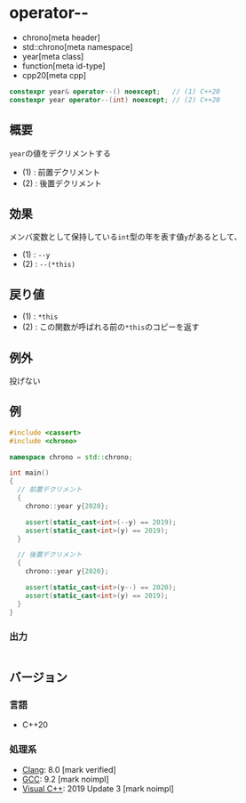 # operator--
* chrono[meta header]
* std::chrono[meta namespace]
* year[meta class]
* function[meta id-type]
* cpp20[meta cpp]

```cpp
constexpr year& operator--() noexcept;   // (1) C++20
constexpr year operator--(int) noexcept; // (2) C++20
```

## 概要
`year`の値をデクリメントする

- (1) : 前置デクリメント
- (2) : 後置デクリメント


## 効果
メンバ変数として保持している`int`型の年を表す値`y`があるとして、

- (1) : `--y`
- (2) : `--(*this)`


## 戻り値
- (1) : `*this`
- (2) : この関数が呼ばれる前の`*this`のコピーを返す


## 例外
投げない


## 例
```cpp example
#include <cassert>
#include <chrono>

namespace chrono = std::chrono;

int main()
{
  // 前置デクリメント
  {
    chrono::year y{2020};

    assert(static_cast<int>(--y) == 2019);
    assert(static_cast<int>(y) == 2019);
  }

  // 後置デクリメント
  {
    chrono::year y{2020};

    assert(static_cast<int>(y--) == 2020);
    assert(static_cast<int>(y) == 2019);
  }
}
```

### 出力
```
```

## バージョン
### 言語
- C++20

### 処理系
- [Clang](/implementation.md#clang): 8.0 [mark verified]
- [GCC](/implementation.md#gcc): 9.2 [mark noimpl]
- [Visual C++](/implementation.md#visual_cpp): 2019 Update 3 [mark noimpl]
